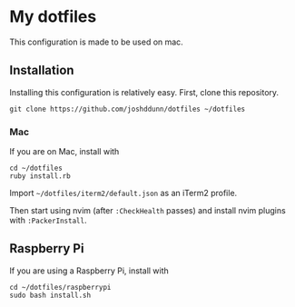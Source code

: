 # My dotfiles

This configuration is made to be used on mac.

## Installation

Installing this configuration is relatively easy. First, clone this repository.

    git clone https://github.com/joshddunn/dotfiles ~/dotfiles

### Mac

If you are on Mac, install with

    cd ~/dotfiles
    ruby install.rb

Import `~/dotfiles/iterm2/default.json` as an iTerm2 profile.

Then start using nvim (after `:CheckHealth` passes) and install nvim plugins with `:PackerInstall`.

## Raspberry Pi

If you are using a Raspberry Pi, install with

    cd ~/dotfiles/raspberrypi
    sudo bash install.sh
